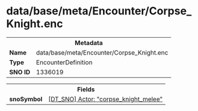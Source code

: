 <h1>data/base/meta/Encounter/Corpse_Knight.enc</h1><table><tr><th colspan="100%">Metadata</th></tr><tr><td><b>Name</b></td><td>data/base/meta/Encounter/Corpse_Knight.enc</td></tr><tr><td><b>Type</b></td><td>EncounterDefinition</td></tr><tr><td><b>SNO ID</b></td><td>1336019</td></tr></table>

<table><tr><th colspan="100%">Fields</th></tr><tr><td><b>snoSymbol</b></td><td><a href="..\Actor\corpse_knight_melee.acr.md">[DT_SNO] Actor: "corpse_knight_melee"</a></td></tr></table>

